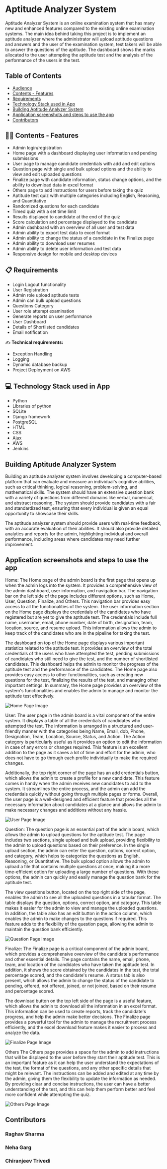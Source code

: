 # Aptitude Analyzer System
Aptitude Analyzer System is an online examination system that has many new and enhanced features compared to the existing online examination systems.
The main idea behind taking this project is to implement an aptitude analyzer where the administrator will upload aptitude questions and answers and 
the user of the examination system, test takers will be able to answer the questions of the aptitude. 
The dashboard shows the marks allocated to the user attempting the aptitude test and the analysis of the performance of the users in the test.

## Table of Contents

* [Audience](#audience)
* [Contents - Features](#contents-features)
* [Requirements](#Requirements)
* [Technology Stack used in App](#technology-stack-used-in-app)
* [Building Aptitude Analyzer System](#Aptitude-Analyzer-System)
* [Application screenshots and steps to use the app](#application-screenshots-and-steps-to-use-the-app)
* [Contributors](#Contributors)

##  👨‍💻 Contents - Features
- Admin login/registration  
- Home page with a dashboard displaying user information and pending submissions  
- User page to manage candidate credentials with add and edit options 
- Question page with single and bulk upload options and the ability to view and edit uploaded questions  
- Finalize page with candidate information, status change options, and the ability to download data in excel format  
- Others page to add instructions for users before taking the quiz  
- Aptitude test quiz with multiple categories including English, Reasoning, and Quantitative  
- Randomized questions for each candidate  
- Timed quiz with a set time limit  
- Results displayed to candidate at the end of the quiz  
- Score calculation and percentage displayed to the candidate  
- Admin dashboard with an overview of all user and test data  
- Admin ability to export test data to excel format  
- Admin ability to change the status of a candidate in the Finalize page  
- Admin ability to download user resumes  
- Admin ability to delete user information and test data  
- Responsive design for mobile and desktop devices  

## 📋 Requirements
- Login Logout functionality
- User Registration
- Admin role upload aptitude tests 
- Admin can bulk upload questions
- Questions Category
- User role attempt examination
- Generate reports on user performance
- User Dashboard 
- Details of Shortlisted candidates
- Email notification

✍️ **Technical requirements:**
- Exception Handling
- Logging
- Dynamic database backup
- Project Deployment on AWS

## 💻 Technology Stack used in App
- Python
- Libraries of python 
- SQLite
- Django framework
- PostgreSQL
- HTML
- CSS 
- Ajax
- AWS
- Jenkins

## Building Aptitude Analyzer System
Building an aptitude analyzer system involves developing a computer-based platform that can evaluate and measure an individual's cognitive abilities, such as critical thinking, logical reasoning, problem-solving, and mathematical skills. The system should have an extensive question bank with a variety of questions from different domains like verbal, numerical, and abstract reasoning. The system should provide candidates with a fair and standardized test, ensuring that every individual is given an equal opportunity to showcase their skills.

The aptitude analyzer system should provide users with real-time feedback, with an accurate evaluation of their abilities. It should also provide detailed analytics and reports for the admin, highlighting individual and overall performance, including areas where candidates may need further improvement.

## Application screenshots and steps to use the app
Home:
The Home page of the admin board is the first page that opens up when the admin logs into the system. It provides a comprehensive view of the admin dashboard, user information, and navigation bar. The navigation bar on the left side of the page includes different options, such as Home, User, Question, Finalize, and Others. This navigation bar provides easy access to all the functionalities of the system. The user information section on the Home page displays the credentials of the candidates who have registered but are yet to give the aptitude test. The credentials include full name, username, email, phone number, date of birth, designation, team, location, source, and resume upload. This information allows the admin to keep track of the candidates who are in the pipeline for taking the test.

The dashboard on top of the Home page displays various important statistics related to the aptitude test. It provides an overview of the total credentials of the users who have attempted the test, pending submissions of candidates who still need to give the test, and the number of shortlisted candidates. This dashboard helps the admin to monitor the progress of the aptitude test and the performance of the candidates. The Home page also provides easy access to other functionalities, such as creating new questions for the test, finalizing the results of the test, and managing other important settings. In summary, the Home page provides an overview of the system's functionalities and enables the admin to manage and monitor the aptitude test effectively.

![Home Page Image](Images/Home.png)

User:
The user page in the admin board is a vital component of the entire system. It displays a table of all the credentials of candidates who attempted the test. The information is arranged in a structured and user-friendly manner with the categories being Name, Email, dob, Phone, Designation, Team, Location, Source, Status, and Action. The Action category is particularly useful as it provides an option to edit the information in case of any errors or changes required. This feature is an excellent addition to the page as it saves a lot of time and effort for the admin, who does not have to go through each profile individually to make the required changes.

Additionally, the top right corner of the page has an add credentials button, which allows the admin to create a profile for a new candidate. This feature comes in handy when the admin receives new candidates to add to the system. It streamlines the entire process, and the admin can add the credentials quickly without going through multiple pages or forms. Overall, the user page is a well-designed and efficient feature that provides all the necessary information about candidates at a glance and allows the admin to make necessary changes and additions without any hassle.

![User Page Image](Images/User.png)

Question:
The question page is an essential part of the admin board, which allows the admin to upload questions for the aptitude test. The page includes two sections, single upload and bulk upload, providing flexibility to the admin to upload questions based on their preference. In the single upload section, the admin can enter the question, options, correct option, and category, which helps to categorize the questions as English, Reasoning, or Quantitative. The bulk upload option allows the admin to upload a file that contains multiple questions at once, making it a more time-efficient option for uploading a large number of questions. With these options, the admin can quickly and easily manage the question bank for the aptitude test.

The view questions button, located on the top right side of the page, enables the admin to see all the uploaded questions in a tabular format. The table displays the question, options, correct option, and category. This table makes it easier for the admin to view and manage the uploaded questions. In addition, the table also has an edit button in the action column, which enables the admin to make changes to the questions if required. This feature adds to the flexibility of the question page, allowing the admin to maintain the question bank efficiently. 

![Question Page Image](Images/Question.png)

Finalize:
The Finalize page is a critical component of the admin board, which provides a comprehensive overview of the candidate's performance and other essential details. The page contains the name, email, phone, team, and location of the candidates who have taken the aptitude test. In addition, it shows the score obtained by the candidates in the test, the total percentage scored, and the candidate's resume. A status tab is also present, which allows the admin to change the status of the candidate to pending, offered, not offered, joined, or not joined, based on their resume and percentage scored.

The download button on the top left side of the page is a useful feature, which allows the admin to download all the information in an excel format. This information can be used to create reports, track the candidate's progress, and help the admin make better decisions. The Finalize page provides a powerful tool for the admin to manage the recruitment process efficiently, and the excel download feature makes it easier to process and analyze the data.

![Finalize Page Image](Images/Finalize.png)

Others
The Others page provides a space for the admin to add instructions that will be displayed to the user before they start their aptitude test. This is an important feature as it can help the user understand the expectations of the test, the format of the questions, and any other specific details that might be relevant. The instructions can be added and edited at any time by the admin, giving them the flexibility to update the information as needed. By providing clear and concise instructions, the user can have a better understanding of the test, and this can help them perform better and feel more confident while attempting the quiz.

![Others Page Image](Images/Others.png)
 
## Contributors
### Raghav Sharma 
### Neha Garg 
### Chiranjeev Trivedi 
